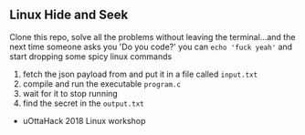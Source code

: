 ## Linux Hide and Seek
Clone this repo, solve all the problems without leaving the terminal...and the next time someone asks you 'Do you code?' you can `echo 'fuck yeah'`
and start dropping some spicy linux commands

1. fetch the json payload from []() and put it in a file called `input.txt`
2. compile and run the executable `program.c`
3. wait for it to stop running
4. find the secret in the `output.txt`

- uOttaHack 2018 Linux workshop
